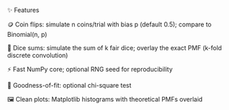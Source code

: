 ✨ Features

🪙 Coin flips: simulate n coins/trial with bias p (default 0.5); compare to Binomial(n, p)

🎲 Dice sums: simulate the sum of k fair dice; overlay the exact PMF (k-fold discrete convolution)

⚡ Fast NumPy core; optional RNG seed for reproducibility

🧪 Goodness-of-fit: optional chi-square test

🖼️ Clean plots: Matplotlib histograms with theoretical PMFs overlaid
